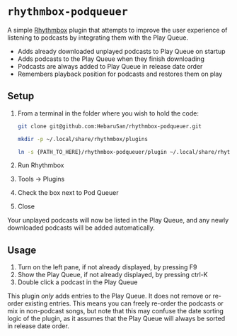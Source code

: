 # `rhythmbox-podqueuer`
A simple [Rhythmbox](https://wiki.gnome.org/Apps/Rhythmbox) plugin that attempts to improve the user experience of listening to podcasts by integrating them with the Play Queue.
* Adds already downloaded unplayed podcasts to Play Queue on startup
* Adds podcasts to the Play Queue when they finish downloading
* Podcasts are always added to Play Queue in release date order
* Remembers playback position for podcasts and restores them on play

## Setup
1. From a terminal in the folder where you wish to hold the code:

   ```Bash
   git clone git@github.com:HebaruSan/rhythmbox-podqueuer.git

   mkdir -p ~/.local/share/rhythmbox/plugins

   ln -s {PATH_TO_HERE}/rhythmbox-podqueuer/plugin ~/.local/share/rhythmbox/plugins/podqueuer
   ```
2. Run Rhythmbox
3. Tools &rarr; Plugins
4. Check the box next to Pod Queuer
5. Close

Your unplayed podcasts will now be listed in the Play Queue, and any newly downloaded podcasts will be added automatically.

## Usage
1. Turn on the left pane, if not already displayed, by pressing F9
2. Show the Play Queue, if not already displayed, by pressing ctrl-K
3. Double click a podcast in the Play Queue

This plugin *only* adds entries to the Play Queue. It does not remove or re-order existing entries. This means you can freely re-order the podcasts or mix in non-podcast songs, but note that this may confuse the date sorting logic of the plugin, as it assumes that the Play Queue will always be sorted in release date order.
